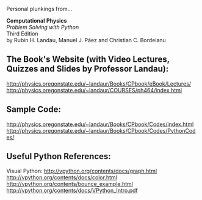 Personal plunkings from...

 __Computational__ __Physics__<br/>
_Problem_ _Solving_ _with_ _Python_<br/>
Third Edition<br/>
by Rubin H. Landau, Manuel J. Páez and Christian C. Bordeianu

The Book's Website (with Video Lectures, Quizzes and Slides by Professor Landau):
---------------------------------------------------------------------------------
http://physics.oregonstate.edu/~landaur/Books/CPbook/eBook/Lectures/
http://physics.oregonstate.edu/~landaur/COURSES/ph464/index.html

Sample Code:
------------
http://physics.oregonstate.edu/~landaur/Books/CPbook/Codes/index.html
http://physics.oregonstate.edu/~landaur/Books/CPbook/Codes/PythonCodes/

Useful Python References:
-------------------------
Visual Python: 
http://vpython.org/contents/docs/graph.html
http://vpython.org/contents/docs/color.html
http://vpython.org/contents/bounce_example.html
http://vpython.org/contents/docs/VPython_Intro.pdf
